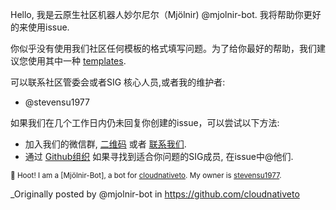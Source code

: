 Hello, 我是云原生社区机器人妙尔尼尔（Mjölnir)  @mjolnir-bot. 我将帮助你更好的来使用issue.

你似乎没有使用我们社区任何模板的格式填写问题。为了给你最好的帮助，我们建议您使用其中一种 [templates](https://github.com/cloudnativeto).

可以联系社区管委会或者SIG 核心人员,或者我的维护者:
* @stevensu1977

如果我们在几个工作日内仍未回复你创建的issue，可以尝试以下方法:
* 加入我们的微信群, [二维码](https://cloudnative.to/contact/qrcode.jpg) 或者 [联系我们](https://cloudnative.to/contact/).
* 通过 [Github组织](https://github.com/orgs/cloudnativeto/people)  如果寻找到适合你问题的SIG成员, 在issue中@他们.

<sub>:owl: Hoot! I am a [Mjölnir-Bot], a bot for [cloudnativeto](https://github.com/cloudnativeto). My owner is [stevensu1977](https://github.com/stevensu1977).</sub>

_Originally posted by @mjolnir-bot in https://github.com/cloudnativeto
